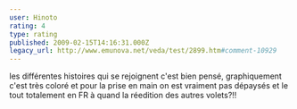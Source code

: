 ```yaml
---
user: Hinoto
rating: 4
type: rating
published: 2009-02-15T14:16:31.000Z
legacy_url: http://www.emunova.net/veda/test/2899.htm#comment-10929
---
```

les différentes histoires qui se rejoignent c'est bien pensé, graphiquement c'est très coloré et pour la prise en main on est vraiment pas dépaysés et le tout totalement en FR à quand la réedition des autres volets?!!
